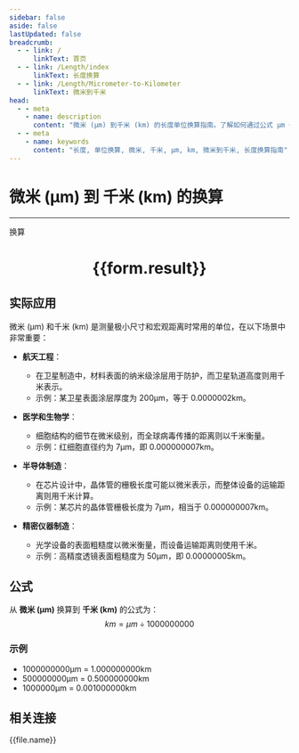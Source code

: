 ```yaml
---
sidebar: false
aside: false
lastUpdated: false
breadcrumb:
  - - link: /
      linkText: 首页
  - - link: /Length/index
      linkText: 长度换算
  - - link: /Length/Micrometer-to-Kilometer
      linkText: 微米到千米
head:
  - - meta
    - name: description
      content: "微米 (μm) 到千米 (km) 的长度单位换算指南。了解如何通过公式 μm ÷ 1000000000 换算为千米。"
  - - meta
    - name: keywords
      content: "长度, 单位换算, 微米, 千米, μm, km, 微米到千米, 长度换算指南"
---
```

# 微米 (μm) 到 千米 (km) 的换算
---
<script setup>
import { onMounted, reactive, inject, ref } from 'vue'
import { NButton, NForm, NFormItem, NInput, NInputNumber, NSelect, NCard, useMessage,NGrid ,NGi } from 'naive-ui'
import { defineClientComponent } from 'vitepress'
import { Length } from '../../files';

const convert = inject('convert')

const form = reactive({
  number: null,
  result: '',
})

const convertHandler = () => {
  if (form.number !== null && !isNaN(form.number)) {
    const convertedValue = parseFloat(form.number) / 1000000000
    form.result = `${form.number}μm = ${convertedValue.toFixed(9)}km`
  } else {
    form.result = '请输入有效的数值。'
  }
}
</script>

<n-form size="large" :model="form">
  <n-form-item label="微米 (μm)">
    <n-input-number v-model:value="form.number" placeholder="输入微米" style="width: 100%" />
  </n-form-item>
  <n-form-item>
    <n-button type="info" @click="convertHandler" block>换算</n-button>
  </n-form-item>
</n-form>

<n-card  embedded :bordered="false" hoverable>
  <div  style="text-align:center">
    <h1>{{form.result}}</h1>
  </div>
</n-card>

## 实际应用

微米 (μm) 和千米 (km) 是测量极小尺寸和宏观距离时常用的单位，在以下场景中非常重要：

- **航天工程**：
  - 在卫星制造中，材料表面的纳米级涂层用于防护，而卫星轨道高度则用千米表示。
  - 示例：某卫星表面涂层厚度为 200μm，等于 0.0000002km。

- **医学和生物学**：
  - 细胞结构的细节在微米级别，而全球病毒传播的距离则以千米衡量。
  - 示例：红细胞直径约为 7μm，即 0.000000007km。

- **半导体制造**：
  - 在芯片设计中，晶体管的栅极长度可能以微米表示，而整体设备的运输距离则用千米计算。
  - 示例：某芯片的晶体管栅极长度为 7μm，相当于 0.000000007km。

- **精密仪器制造**：
  - 光学设备的表面粗糙度以微米衡量，而设备运输距离则使用千米。
  - 示例：高精度透镜表面粗糙度为 50μm，即 0.00000005km。

## 公式

从 **微米 (μm)** 换算到 **千米 (km)** 的公式为：
$$ km = μm \div 1000000000 $$

### 示例
- 1000000000μm = 1.000000000km
- 500000000μm = 0.500000000km
- 1000000μm = 0.001000000km

## 相关连接
<n-grid x-gap="12" :cols="2">
  <n-gi v-for="(file, index) in Length" :key="index">
    <n-button
      text
      tag="a"
      :href="file.path"
      type="info"
    >
      {{file.name}}
    </n-button>
  </n-gi>
</n-grid>